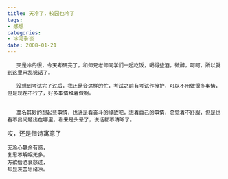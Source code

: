 ```yaml
---
title: 天冷了，校园也冷了
tags:
- 感想
categories:
- 冰河杂谈
date: 2008-01-21
---
```


       天是冷的很，今天考研完了，和师兄老师同学们一起吃饭，喝得些酒，微醉，呵呵，所以就到这里来乱说话了。

       没想到考试完了过后，我还是会这样的忙，考试之前有考试作掩护，可以不用做很多事情，但是现在不行了，好多事情堆着做啊。


       莫名其妙的想起些事情，也许是看奋斗的缘故吧，想着自己的事情，总觉着不舒服，但是也看不出问题出在哪里，看来是头晕了，说话都不清晰了。

哎，还是借诗寓意了

```
天冷心静余有惑，
复思不解眠无多。
方欲借酒哀愁过，
却显哀苦思绪浊。
```
